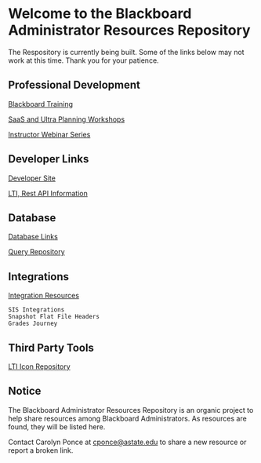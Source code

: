 # Welcome to the Blackboard Administrator Resources Repository

The Respository is currently being built. Some of the links below may not work at this time. Thank you for your patience. 

## Professional Development

[Blackboard Training](/training.md)

[SaaS and Ultra Planning Workshops](/training.md)

[Instructor Webinar Series](/training.md)

## Developer Links

[Developer Site](https://developer.blackboard.com/)

[LTI, Rest API Information](developer/lti_restapi.md)

## Database
[Database Links](developer/databases.md)

[Query Repository](https://carolynponce.github.io/Bb-DBQueryRepository/)

## Integrations

[Integration Resources](developer/sis.md)

    SIS Integrations
    Snapshot Flat File Headers
    Grades Journey

## Third Party Tools

[LTI Icon Repository](https://github.com/carolynponce/Bb-lti-icons)

## Notice

The Blackboard Administrator Resources Repository is an organic project to help share resources among Blackboard Administrators. 
As resources are found, they will be listed here. 

Contact Carolyn Ponce at cponce@astate.edu to share a new resource or report a broken link. 
